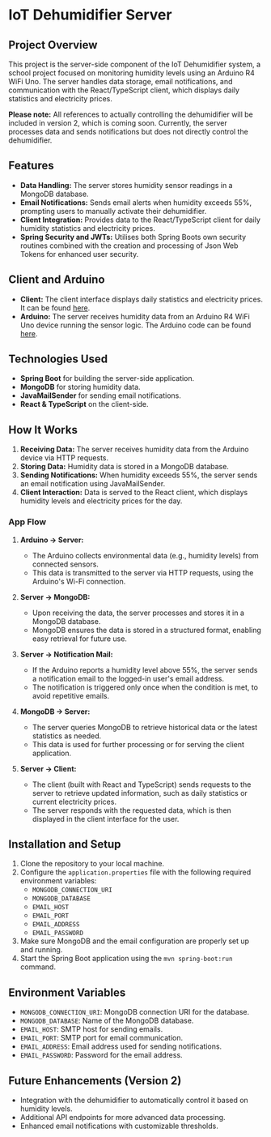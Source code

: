 IoT Dehumidifier Server
=======================

Project Overview
----------------

This project is the server-side component of the IoT Dehumidifier system, a school project focused on monitoring humidity levels using an Arduino R4 WiFi Uno. The server handles data storage, email notifications, and communication with the React/TypeScript client, which displays daily statistics and electricity prices.

**Please note:** All references to actually controlling the dehumidifier will be included in version 2, which is coming soon. Currently, the server processes data and sends notifications but does not directly control the dehumidifier.

Features
--------

-   **Data Handling:** The server stores humidity sensor readings in a MongoDB database.
-   **Email Notifications:** Sends email alerts when humidity exceeds 55%, prompting users to manually activate their dehumidifier.
-   **Client Integration:** Provides data to the React/TypeScript client for daily humidity statistics and electricity prices.
-   **Spring Security and JWTs:** Utilises both Spring Boots own security routines combined with the creation and processing of Json Web Tokens for enhanced user security.

Client and Arduino
------------------

-   **Client:** The client interface displays daily statistics and electricity prices. It can be found [here](https://github.com/D-Hankin/iotDehumidifierClient).
-   **Arduino:** The server receives humidity data from an Arduino R4 WiFi Uno device running the sensor logic. The Arduino code can be found [here](https://github.com/D-Hankin/iotDehumidifier).

Technologies Used
-----------------

-   **Spring Boot** for building the server-side application.
-   **MongoDB** for storing humidity data.
-   **JavaMailSender** for sending email notifications.
-   **React & TypeScript** on the client-side.

How It Works
------------

1.  **Receiving Data:** The server receives humidity data from the Arduino device via HTTP requests.
2.  **Storing Data:** Humidity data is stored in a MongoDB database.
3.  **Sending Notifications:** When humidity exceeds 55%, the server sends an email notification using JavaMailSender.
4.  **Client Interaction:** Data is served to the React client, which displays humidity levels and electricity prices for the day.

### App Flow

1.  **Arduino → Server:**

    -   The Arduino collects environmental data (e.g., humidity levels) from connected sensors.
    -   This data is transmitted to the server via HTTP requests, using the Arduino's Wi-Fi connection.
      
2.  **Server → MongoDB:**

    -   Upon receiving the data, the server processes and stores it in a MongoDB database.
    -   MongoDB ensures the data is stored in a structured format, enabling easy retrieval for future use.
      
3.  **Server → Notification Mail:**

    -   If the Arduino reports a humidity level above 55%, the server sends a notification email to the logged-in user's email address.
    -   The notification is triggered only once when the condition is met, to avoid repetitive emails.
      
4.  **MongoDB → Server:**

    -   The server queries MongoDB to retrieve historical data or the latest statistics as needed.
    -   This data is used for further processing or for serving the client application.
      
5.  **Server → Client:**

    -   The client (built with React and TypeScript) sends requests to the server to retrieve updated information, such as daily statistics or current electricity prices.
    -   The server responds with the requested data, which is then displayed in the client interface for the user.

Installation and Setup
----------------------

1.  Clone the repository to your local machine.
2.  Configure the `application.properties` file with the following required environment variables:
    -   `MONGODB_CONNECTION_URI`
    -   `MONGODB_DATABASE`
    -   `EMAIL_HOST`
    -   `EMAIL_PORT`
    -   `EMAIL_ADDRESS`
    -   `EMAIL_PASSWORD`
3.  Make sure MongoDB and the email configuration are properly set up and running.
4.  Start the Spring Boot application using the `mvn spring-boot:run` command.

Environment Variables
---------------------

-   `MONGODB_CONNECTION_URI`: MongoDB connection URI for the database.
-   `MONGODB_DATABASE`: Name of the MongoDB database.
-   `EMAIL_HOST`: SMTP host for sending emails.
-   `EMAIL_PORT`: SMTP port for email communication.
-   `EMAIL_ADDRESS`: Email address used for sending notifications.
-   `EMAIL_PASSWORD`: Password for the email address.

Future Enhancements (Version 2)
-------------------------------

-   Integration with the dehumidifier to automatically control it based on humidity levels.
-   Additional API endpoints for more advanced data processing.
-   Enhanced email notifications with customizable thresholds.
